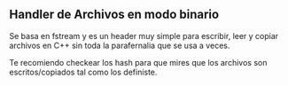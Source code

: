 ## Handler de Archivos en modo binario

Se basa en fstream y es un header muy simple para escribir, leer y copiar archivos en C++ sin toda la parafernalia que se usa a veces.

Te recomiendo checkear los hash para que mires que los archivos son escritos/copiados tal como los definiste.
